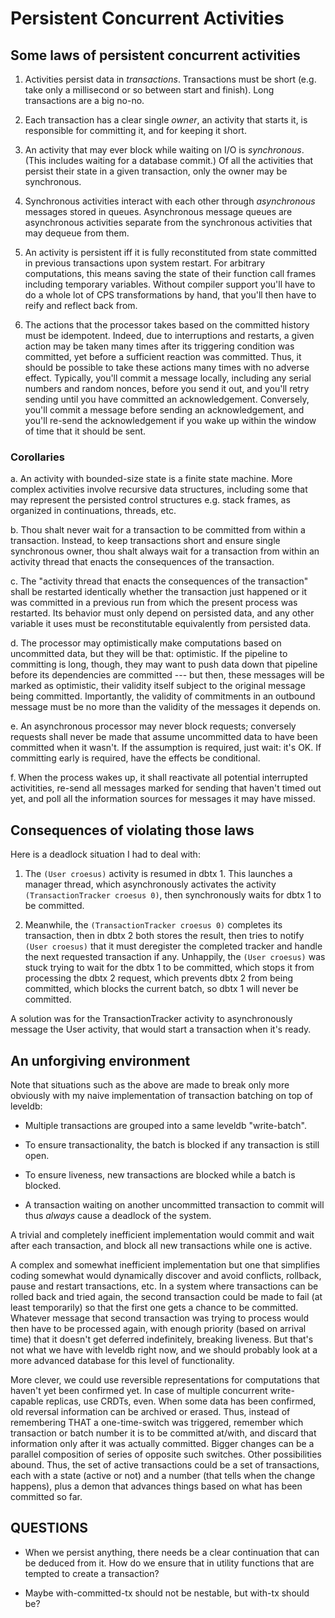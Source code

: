 # Persistent Concurrent Activities

## Some laws of persistent concurrent activities

  1. Activities persist data in *transactions*. Transactions must be short
     (e.g. take only a millisecond or so between start and finish).
     Long transactions are a big no-no.

  2. Each transaction has a clear single *owner*, an activity that starts it,
     is responsible for committing it, and for keeping it short.

  3. An activity that may ever block while waiting on I/O is *synchronous*.
     (This includes waiting for a database commit.)
     Of all the activities that persist their state in a given transaction,
     only the owner may be synchronous.

  4. Synchronous activities interact with each other through *asynchronous* messages
     stored in queues. Asynchronous message queues are asynchronous activities
     separate from the synchronous activities that may dequeue from them.

  5. An activity is persistent iff it is fully reconstituted from state committed
     in previous transactions upon system restart. For arbitrary computations, this means
     saving the state of their function call frames including temporary variables.
     Without compiler support you'll have to do a whole lot of CPS transformations by hand,
     that you'll then have to reify and reflect back from.

  6. The actions that the processor takes based on the committed history must be idempotent.
     Indeed, due to interruptions and restarts, a given action may be taken many times
     after its triggering condition was committed, yet before a sufficient reaction was committed.
     Thus, it should be possible to take these actions many times with no adverse effect.
     Typically, you'll commit a message locally, including any serial numbers and random nonces,
     before you send it out, and you'll retry sending until you have committed an acknowledgement.
     Conversely, you'll commit a message before sending an acknowledgement, and you'll re-send
     the acknowledgement if you wake up within the window of time that it should be sent.

### Corollaries

  a. An activity with bounded-size state is a finite state machine.
     More complex activities involve recursive data structures,
     including some that may represent the persisted control structures
     e.g. stack frames, as organized in continuations, threads, etc.

  b. Thou shalt never wait for a transaction to be committed from within a transaction.
     Instead, to keep transactions short and ensure single synchronous owner,
     thou shalt always wait for a transaction from within an activity thread
     that enacts the consequences of the transaction.

  c. The "activity thread that enacts the consequences of the transaction"
     shall be restarted identically whether the transaction just happened
     or it was committed in a previous run from which the present process was restarted.
     Its behavior must only depend on persisted data, and any other variable it uses
     must be reconstitutable equivalently from persisted data.

  d. The processor may optimistically make computations based on uncommitted data,
     but they will be that: optimistic.
     If the pipeline to committing is long, though, they may want to push data down that pipeline
     before its dependencies are committed --- but then, these messages
     will be marked as optimistic, their validity itself subject to the original message being committed.
     Importantly, the validity of commitments in an outbound message must be no more than the validity
     of the messages it depends on.

  e. An asynchronous processor may never block requests;
     conversely requests shall never be made that assume uncommitted data to have been committed
     when it wasn't. If the assumption is required, just wait: it's OK.
     If committing early is required, have the effects be conditional.

  f. When the process wakes up, it shall reactivate all potential interrupted activitities,
     re-send all messages marked for sending that haven't timed out yet,
     and poll all the information sources for messages it may have missed.

## Consequences of violating those laws

Here is a deadlock situation I had to deal with:

  1. The `(User croesus)` activity is resumed in dbtx 1.
     This launches a manager thread, which asynchronously activates
     the activity `(TransactionTracker croesus 0)`,
     then synchronously waits for dbtx 1 to be committed.

  2. Meanwhile, the `(TransactionTracker croesus 0)` completes its transaction, then
     in dbtx 2 both stores the result, then tries to notify `(User croesus)`
     that it must deregister the completed tracker
     and handle the next requested transaction if any.
     Unhappily, the `(User croesus)` was stuck trying to wait for the dbtx 1 to be committed,
     which stops it from processing the dbtx 2 request,
     which prevents dbtx 2 from being committed,
     which blocks the current batch, so dbtx 1 will never be committed.

A solution was for the TransactionTracker activity to asynchronously message the User activity,
that would start a transaction when it's ready.

## An unforgiving environment

Note that situations such as the above are made to break only more obviously
with my naive implementation of transaction batching on top of leveldb:

  * Multiple transactions are grouped into a same leveldb "write-batch".

  * To ensure transactionality, the batch is blocked if any transaction is still open.

  * To ensure liveness, new transactions are blocked while a batch is blocked.

  * A transaction waiting on another uncommitted transaction to commit
    will thus *always* cause a deadlock of the system.

A trivial and completely inefficient implementation would commit and wait after each transaction,
and block all new transactions while one is active.

A complex and somewhat inefficient implementation but one that simplifies coding somewhat
would dynamically discover and avoid conflicts, rollback, pause and restart transactions, etc.
In a system where transactions can be rolled back and tried again,
the second transaction could be made to fail (at least temporarily)
so that the first one gets a chance to be committed.
Whatever message that second transaction was trying to process would then have to be processed again,
with enough priority (based on arrival time) that it doesn't get deferred indefinitely, breaking liveness.
But that's not what we have with leveldb right now,
and we should probably look at a more advanced database
for this level of functionality.

More clever, we could use reversible representations for computations
that haven't yet been confirmed yet.
In case of multiple concurrent write-capable replicas, use CRDTs, even.
When some data has been confirmed, old reversal information can be archived or erased.
Thus, instead of remembering THAT a one-time-switch was triggered, remember
which transaction or batch number it is to be committed at/with, and discard that information
only after it was actually committed.
Bigger changes can be a parallel composition of series of opposite such switches.
Other possibilities abound.
Thus, the set of active transactions could be a set of transactions, each with a state (active or not)
and a number (that tells when the change happens), plus a demon that advances things
based on what has been committed so far.

## QUESTIONS

* When we persist anything, there needs be a clear continuation that can be deduced from it.
  How do we ensure that in utility functions that are tempted to create a transaction?

* Maybe with-committed-tx should not be nestable, but with-tx should be?

